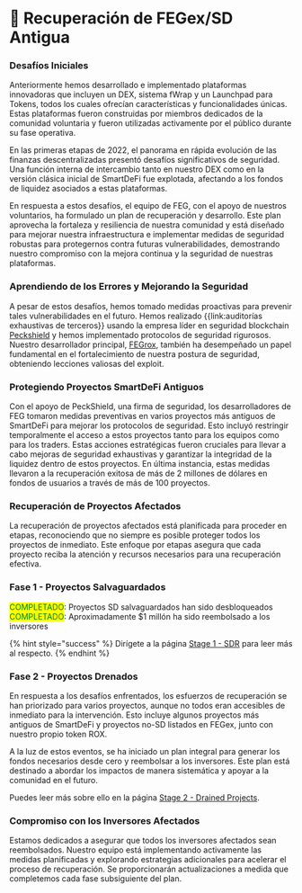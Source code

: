 # 💸 Recuperación de FEGex/SD Antigua

### Desafíos Iniciales

Anteriormente hemos desarrollado e implementado plataformas innovadoras que incluyen un DEX, sistema fWrap y un Launchpad para Tokens, todos los cuales ofrecían características y funcionalidades únicas. Estas plataformas fueron construidas por miembros dedicados de la comunidad voluntaria y fueron utilizadas activamente por el público durante su fase operativa.

En las primeras etapas de 2022, el panorama en rápida evolución de las finanzas descentralizadas presentó desafíos significativos de seguridad. Una función interna de intercambio tanto en nuestro DEX como en la versión clásica inicial de SmartDeFi fue explotada, afectando a los fondos de liquidez asociados a estas plataformas.

En respuesta a estos desafíos, el equipo de FEG, con el apoyo de nuestros voluntarios, ha formulado un plan de recuperación y desarrollo. Este plan aprovecha la fortaleza y resiliencia de nuestra comunidad y está diseñado para mejorar nuestra infraestructura e implementar medidas de seguridad robustas para protegernos contra futuras vulnerabilidades, demostrando nuestro compromiso con la mejora continua y la seguridad de nuestras plataformas.

### Aprendiendo de los Errores y Mejorando la Seguridad

A pesar de estos desafíos, hemos tomado medidas proactivas para prevenir tales vulnerabilidades en el futuro. Hemos realizado {{link:auditorías exhaustivas de terceros}} usando la empresa líder en seguridad blockchain [Peckshield](https://peckshield.com) y hemos implementado protocolos de seguridad rigurosos. Nuestro desarrollador principal, [FEGrox](https://twitter.com/lifeisdefi), también ha desempeñado un papel fundamental en el fortalecimiento de nuestra postura de seguridad, obteniendo lecciones valiosas del exploit.

### Protegiendo Proyectos SmartDeFi Antiguos

Con el apoyo de PeckShield, una firma de seguridad, los desarrolladores de FEG tomaron medidas preventivas en varios proyectos más antiguos de SmartDeFi para mejorar los protocolos de seguridad. Esto incluyó restringir temporalmente el acceso a estos proyectos tanto para los equipos como para los traders. Estas acciones estratégicas fueron cruciales para llevar a cabo mejoras de seguridad exhaustivas y garantizar la integridad de la liquidez dentro de estos proyectos. En última instancia, estas medidas llevaron a la recuperación exitosa de más de 2 millones de dólares en fondos de usuarios a través de más de 100 proyectos.

### Recuperación de Proyectos Afectados

La recuperación de proyectos afectados está planificada para proceder en etapas, reconociendo que no siempre es posible proteger todos los proyectos de inmediato. Este enfoque por etapas asegura que cada proyecto reciba la atención y recursos necesarios para una recuperación efectiva.

### Fase 1 - Proyectos Salvaguardados

<mark style="color:green;">COMPLETADO</mark>: Proyectos SD salvaguardados han sido desbloqueados \
<mark style="color:green;">COMPLETADO</mark>: Aproximadamente $1 millón ha sido reembolsado a los inversores

{% hint style="success" %}
Dirígete a la página [Stage 1 - SDR](stage-1-sdr/) para leer más al respecto.
{% endhint %}

### Fase 2 - Proyectos Drenados

En respuesta a los desafíos enfrentados, los esfuerzos de recuperación se han priorizado para varios proyectos, aunque no todos eran accesibles de inmediato para la intervención. Esto incluye algunos proyectos más antiguos de SmartDeFi y proyectos no-SD listados en FEGex, junto con nuestro propio token ROX.

A la luz de estos eventos, se ha iniciado un plan integral para generar los fondos necesarios desde cero y reembolsar a los inversores. Este plan está destinado a abordar los impactos de manera sistemática y apoyar a la comunidad en el futuro.

Puedes leer más sobre ello en la página [Stage 2 - Drained Projects](stage-2-drained-projects.md).

### Compromiso con los Inversores Afectados

Estamos dedicados a asegurar que todos los inversores afectados sean reembolsados. Nuestro equipo está implementando activamente las medidas planificadas y explorando estrategias adicionales para acelerar el proceso de recuperación. Se proporcionarán actualizaciones a medida que completemos cada fase subsiguiente del plan.